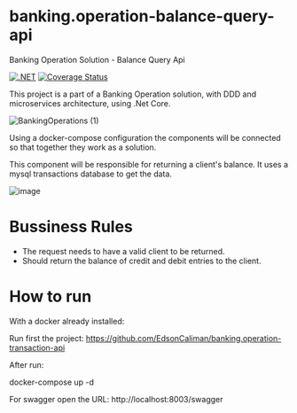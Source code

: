 # banking.operation-balance-query-api

Banking Operation Solution - Balance Query Api

[![.NET](https://github.com/EdsonCaliman/banking.operation-balance-query-api/actions/workflows/dotnet.yml/badge.svg?branch=main)](https://github.com/EdsonCaliman/banking.operation-balance-query-api/actions/workflows/dotnet.yml)
[![Coverage Status](https://coveralls.io/repos/github/EdsonCaliman/banking.operation-balance-query-api/badge.svg?branch=main)](https://coveralls.io/github/EdsonCaliman/banking.operation-balance-query-api?branch=main)

This project is a part of a Banking Operation solution, with DDD and microservices architecture, using .Net Core.

![BankingOperations (1)](https://user-images.githubusercontent.com/19686147/133843637-85277ee1-9748-4456-befa-4b2265e3ebec.jpg)

Using a docker-compose configuration the components will be connected so that together they work as a solution.

This component will be responsible for returning a client's balance. It uses a mysql transactions database to get the data.


![image](https://user-images.githubusercontent.com/19686147/134415624-57eba45a-869c-405f-a20f-2b615e22a0a2.png)

# Bussiness Rules

 - The request needs to have a valid client to be returned.
 - Should return the balance of credit and debit entries to the client.

# How to run

With a docker already installed:

Run first the project: https://github.com/EdsonCaliman/banking.operation-transaction-api

After run:

docker-compose up -d

For swagger open the URL: http://localhost:8003/swagger
